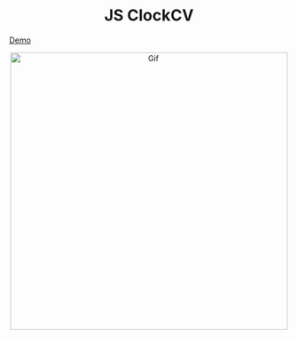 <h1 align="center">JS ClockCV</h1>
<p align="center">


<a href="https://ekaterinashep.github.io/js-clock/">Demo</a>



<p align="center">
<a href="https://ekaterinashep.github.io/js-clock/"><img src="https://user-images.githubusercontent.com/77797681/130420337-0621574f-1ac6-4f0f-a9f1-e26914d65f88.gif" width="500px" alt="Gif"></a>
</p>